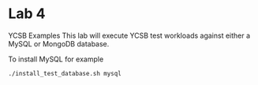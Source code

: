 # Lab 4
YCSB Examples
This lab will execute YCSB test workloads against either a MySQL or MongoDB database.

To install MySQL for example 

```sh
./install_test_database.sh mysql
```